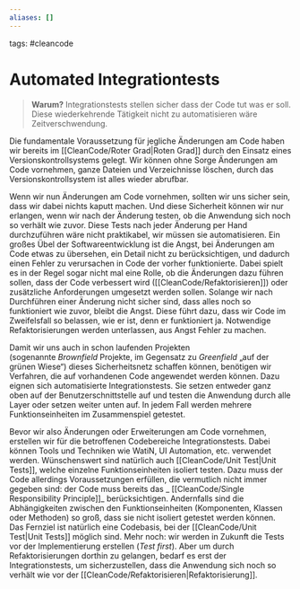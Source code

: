 ```yaml
---
aliases: []
---
```

tags: #cleancode 

# Automated Integrationtests

>**Warum?**
>Integrationstests stellen sicher dass der Code tut was er soll. Diese wiederkehrende Tätigkeit nicht zu automatisieren wäre Zeitverschwendung.


Die fundamentale Voraussetzung für jegliche Änderungen am Code haben wir bereits im [[CleanCode/Roter Grad|Roten Grad]] durch den Einsatz eines Versionskontrollsystems gelegt. Wir können ohne Sorge Änderungen am Code vornehmen, ganze Dateien und Verzeichnisse löschen, durch das Versionskontrollsystem ist alles wieder abrufbar.

Wenn wir nun Änderungen am Code vornehmen, sollten wir uns sicher sein, dass wir dabei nichts kaputt machen. Und diese Sicherheit können wir nur erlangen, wenn wir nach der Änderung testen, ob die Anwendung sich noch so verhält wie zuvor. Diese Tests nach jeder Änderung per Hand durchzuführen wäre nicht praktikabel, wir müssen sie automatisieren. Ein großes Übel der Softwareentwicklung ist die Angst, bei Änderungen am Code etwas zu übersehen, ein Detail nicht zu berücksichtigen, und dadurch einen Fehler zu verursachen in Code der vorher funktionierte. Dabei spielt es in der Regel sogar nicht mal eine Rolle, ob die Änderungen dazu führen sollen, dass der Code verbessert wird ([[CleanCode/Refaktorisieren]]) oder zusätzliche Anforderungen umgesetzt werden sollen. Solange wir nach Durchführen einer Änderung nicht sicher sind, dass alles noch so funktioniert wie zuvor, bleibt die Angst. Diese führt dazu, dass wir Code im Zweifelsfall so belassen, wie er ist, denn er funktioniert ja. Notwendige Refaktorisierungen werden unterlassen, aus Angst Fehler zu machen.

Damit wir uns auch in schon laufenden Projekten (sogenannte _Brownfield_ Projekte, im Gegensatz zu _Greenfield_ „auf der grünen Wiese“) dieses Sicherheitsnetz schaffen können, benötigen wir Verfahren, die auf vorhandenen Code angewendet werden können. Dazu eignen sich automatisierte Integrationstests. Sie setzen entweder ganz oben auf der Benutzerschnittstelle auf und testen die Anwendung durch alle Layer oder setzen weiter unten auf. In jedem Fall werden mehrere Funktionseinheiten im Zusammenspiel getestet.

Bevor wir also Änderungen oder Erweiterungen am Code vornehmen, erstellen wir für die betroffenen Codebereiche Integrationstests. Dabei können Tools und Techniken wie WatiN, UI Automation, etc. verwendet werden. Wünschenswert sind natürlich auch [[CleanCode/Unit Test|Unit Tests]], welche einzelne Funktionseinheiten isoliert testen. Dazu muss der Code allerdings Voraussetzungen erfüllen, die vermutlich nicht immer gegeben sind: der Code muss bereits das _ [[CleanCode/Single Responsibility Principle]]_ berücksichtigen. Andernfalls sind die Abhängigkeiten zwischen den Funktionseinheiten (Komponenten, Klassen oder Methoden) so groß, dass sie nicht isoliert getestet werden können. Das Fernziel ist natürlich eine Codebasis, bei der [[CleanCode/Unit Test|Unit Tests]] möglich sind. Mehr noch: wir werden in Zukunft die Tests vor der Implementierung erstellen (_Test first_). Aber um durch Refaktorisierungen dorthin zu gelangen, bedarf es erst der Integrationstests, um sicherzustellen, dass die Anwendung sich noch so verhält wie vor der [[CleanCode/Refaktorisieren|Refaktorisierung]].
